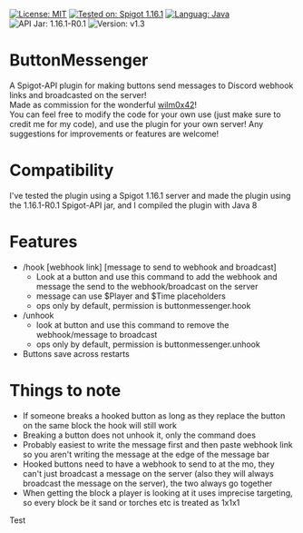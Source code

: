 [![License: MIT](https://img.shields.io/badge/License-MIT-brightgreen.svg)](https://opensource.org/licenses/MIT) [![Tested on: Spigot 1.16.1](https://img.shields.io/badge/Tested%20on-Spigot%201.16.1-yellow.svg?logo=minecraft)](https://www.spigotmc.org/) [![Languag: Java](https://img.shields.io/badge/Language-Java-red?logo=java)](https://www.java.com/en/) ![API Jar: 1.16.1-R0.1](https://img.shields.io/badge/API%20Jar-1.16.1--R0.1-blueviolet) ![Version: v1.3](https://img.shields.io/badge/Version-v1.0-blue)
# ButtonMessenger
A Spigot-API plugin for making buttons send messages to Discord webhook links and broadcasted on the server!\
Made as commission for the wonderful [wilm0x42](https://github.com/wilm0x42)!\
You can feel free to modify the code for your own use (just make sure to credit me for my code), and use the plugin for your own server!
Any suggestions for improvements or features are welcome!
# Compatibility
I've tested the plugin using a Spigot 1.16.1 server and made the plugin using the 1.16.1-R0.1 Spigot-API jar, and I compiled the plugin with Java 8
# Features
- /hook [webhook link] [message to send to webhook and broadcast]
  - Look at a button and use this command to add the webhook and message the send to the webhook/broadcast on the server
  - message can use $Player and $Time placeholders
  - ops only by default, permission is buttonmessenger.hook
- /unhook
  - look at button and use this command to remove the webhook/message to broadcast
  - ops only by default, permission is buttonmessenger.unhook
- Buttons save across restarts
# Things to note
- If someone breaks a hooked button as long as they replace the button on the same block the hook will still work
- Breaking a button does not unhook it, only the command does
- Probably easiest to write the message first and then paste webhook link so you aren't writing the message at the edge of the message bar
- Hooked buttons need to have a webhook to send to at the mo, they can't just broadcast a message on the server (also they will always broadcast the message on the server), the two always go together
- When getting the block a player is looking at it uses imprecise targeting, so every block be it sand or torches etc is treated as 1x1x1


Test